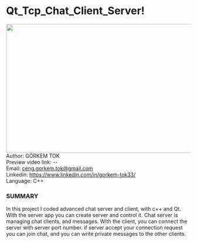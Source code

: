 # Qt_Tcp_Chat_Client_Server!
<img src = "https://user-images.githubusercontent.com/79594881/137640300-e1798179-364c-4207-afc1-f4b63a9df076.png" width = "550px" height = "350px" align = "left"> </img>
Author: GÖRKEM TOK <br>
Preview video link: -- <br>
Email: ceng.gorkem.tok@gmail.com <br>
Linkedin: https://www.linkedin.com/in/gorkem-tok33/ <br>
Language: C++ <br>
<h3> SUMMARY </h3>
<p>In this project I coded advanced chat server and client, with c++ and Qt. With the server app you can create server and control it. Chat server is managing chat clients, and messages. With the client, you can connect the server with server port number. if server accept your connection request you can join chat, and you can write private messages to the other clients.</p>
